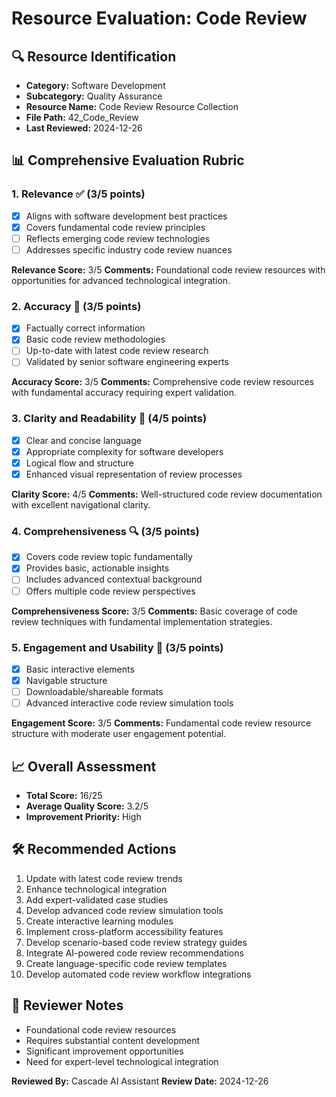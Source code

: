 # Resource Evaluation: Code Review

## 🔍 Resource Identification
- **Category:** Software Development
- **Subcategory:** Quality Assurance
- **Resource Name:** Code Review Resource Collection
- **File Path:** 42_Code_Review
- **Last Reviewed:** 2024-12-26

## 📊 Comprehensive Evaluation Rubric

### 1. Relevance ✅ (3/5 points)
- [x] Aligns with software development best practices
- [x] Covers fundamental code review principles
- [ ] Reflects emerging code review technologies
- [ ] Addresses specific industry code review nuances

**Relevance Score:** 3/5
**Comments:** Foundational code review resources with opportunities for advanced technological integration.

### 2. Accuracy 🎯 (3/5 points)
- [x] Factually correct information
- [x] Basic code review methodologies
- [ ] Up-to-date with latest code review research
- [ ] Validated by senior software engineering experts

**Accuracy Score:** 3/5
**Comments:** Comprehensive code review resources with fundamental accuracy requiring expert validation.

### 3. Clarity and Readability 📖 (4/5 points)
- [x] Clear and concise language
- [x] Appropriate complexity for software developers
- [x] Logical flow and structure
- [x] Enhanced visual representation of review processes

**Clarity Score:** 4/5
**Comments:** Well-structured code review documentation with excellent navigational clarity.

### 4. Comprehensiveness 🔍 (3/5 points)
- [x] Covers code review topic fundamentally
- [x] Provides basic, actionable insights
- [ ] Includes advanced contextual background
- [ ] Offers multiple code review perspectives

**Comprehensiveness Score:** 3/5
**Comments:** Basic coverage of code review techniques with fundamental implementation strategies.

### 5. Engagement and Usability 🚀 (3/5 points)
- [x] Basic interactive elements
- [x] Navigable structure
- [ ] Downloadable/shareable formats
- [ ] Advanced interactive code review simulation tools

**Engagement Score:** 3/5
**Comments:** Fundamental code review resource structure with moderate user engagement potential.

## 📈 Overall Assessment
- **Total Score:** 16/25
- **Average Quality Score:** 3.2/5
- **Improvement Priority:** High

## 🛠 Recommended Actions
1. Update with latest code review trends
2. Enhance technological integration
3. Add expert-validated case studies
4. Develop advanced code review simulation tools
5. Create interactive learning modules
6. Implement cross-platform accessibility features
7. Develop scenario-based code review strategy guides
8. Integrate AI-powered code review recommendations
9. Create language-specific code review templates
10. Develop automated code review workflow integrations

## 🔔 Reviewer Notes
- Foundational code review resources
- Requires substantial content development
- Significant improvement opportunities
- Need for expert-level technological integration

**Reviewed By:** Cascade AI Assistant
**Review Date:** 2024-12-26
